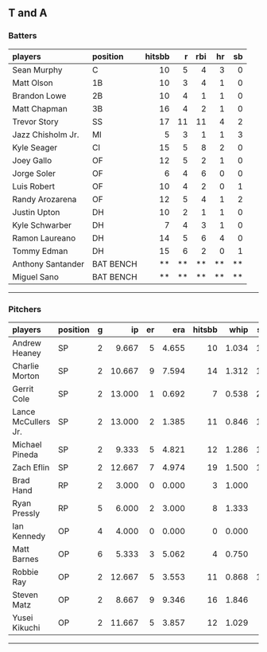 ## T and A

### Batters

 
|players           |position  | hitsbb|  r| rbi| hr| sb| 
|:-----------------|:---------|------:|--:|---:|--:|--:| 
|Sean Murphy       |C         |     10|  5|   4|  3|  0| 
|Matt Olson        |1B        |     10|  3|   4|  1|  0| 
|Brandon Lowe      |2B        |     10|  4|   1|  1|  0| 
|Matt Chapman      |3B        |     16|  4|   2|  1|  0| 
|Trevor Story      |SS        |     17| 11|  11|  4|  2| 
|Jazz Chisholm Jr. |MI        |      5|  3|   1|  1|  3| 
|Kyle Seager       |CI        |     15|  5|   8|  2|  0| 
|Joey Gallo        |OF        |     12|  5|   2|  1|  0| 
|Jorge Soler       |OF        |      6|  4|   6|  0|  0| 
|Luis Robert       |OF        |     10|  4|   2|  0|  1| 
|Randy Arozarena   |OF        |     12|  5|   4|  1|  2| 
|Justin Upton      |DH        |     10|  2|   1|  1|  0| 
|Kyle Schwarber    |DH        |      7|  4|   3|  1|  0| 
|Ramon Laureano    |DH        |     14|  5|   6|  4|  0| 
|Tommy Edman       |DH        |     15|  6|   2|  0|  1| 
|Anthony Santander |BAT BENCH |     **| **|  **| **| **| 
|Miguel Sano       |BAT BENCH |     **| **|  **| **| **| 


* * *

### Pitchers

 
|players             |position |  g|     ip| er|   era| hitsbb|  whip| so|  w| sv| 
|:-------------------|:--------|--:|------:|--:|-----:|------:|-----:|--:|--:|--:| 
|Andrew Heaney       |SP       |  2|  9.667|  5| 4.655|     10| 1.034| 15|  0|  0| 
|Charlie Morton      |SP       |  2| 10.667|  9| 7.594|     14| 1.312| 12|  1|  0| 
|Gerrit Cole         |SP       |  2| 13.000|  1| 0.692|      7| 0.538| 23|  2|  0| 
|Lance McCullers Jr. |SP       |  2| 13.000|  2| 1.385|     11| 0.846| 14|  1|  0| 
|Michael Pineda      |SP       |  2|  9.333|  5| 4.821|     12| 1.286| 10|  1|  0| 
|Zach Eflin          |SP       |  2| 12.667|  7| 4.974|     19| 1.500| 15|  0|  0| 
|Brad Hand           |RP       |  2|  3.000|  0| 0.000|      3| 1.000|  2|  1|  0| 
|Ryan Pressly        |RP       |  5|  6.000|  2| 3.000|      8| 1.333|  7|  1|  3| 
|Ian Kennedy         |OP       |  4|  4.000|  0| 0.000|      0| 0.000|  5|  0|  3| 
|Matt Barnes         |OP       |  6|  5.333|  3| 5.062|      4| 0.750|  9|  0|  3| 
|Robbie Ray          |OP       |  2| 12.667|  5| 3.553|     11| 0.868| 14|  1|  0| 
|Steven Matz         |OP       |  2|  8.667|  9| 9.346|     16| 1.846|  9|  1|  0| 
|Yusei Kikuchi       |OP       |  2| 11.667|  5| 3.857|     12| 1.029|  8|  1|  0| 


* * *


